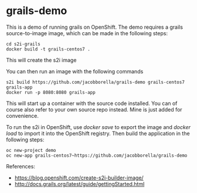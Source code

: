 # grails-demo
This is a demo of running grails on OpenShift. The demo requires a grails source-to-image image, which can be made in the following steps:
```
cd s2i-grails
docker build -t grails-centos7 .
```

This will create the s2i image

You can then run an image with the following commands
```
s2i build https://github.com/jacobborella/grails-demo grails-centos7 grails-app
docker run -p 8080:8080 grails-app
```

This will start up a container with the source code installed. You can of course also refer to your own source repo instead. Mine is just added for convenience.

To run the s2i in OpenShift, use *docker save* to export the image and *docker load* to import it into the OpenShift registry. Then build the application in the following steps:

```
oc new-project demo
oc new-app grails-centos7~https://github.com/jacobborella/grails-demo
```

References:
* https://blog.openshift.com/create-s2i-builder-image/
* http://docs.grails.org/latest/guide/gettingStarted.html
